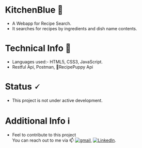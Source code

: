 # KitchenBlue 🍳
- A Webapp for Recipe Search. 
- It searches for recipes by ingredients and dish name contents.

# Technical Info 🔧
- Languages used:- HTML5, CSS3, JavaScript.
- Restful Api, Postman, 🐶RecipePuppy Api

# Status 🗸
- This project is not under active development.

# Additional Info ℹ️
- Feel to contribute to this project <br>
You can reach out to me via 📫 [![gmail][1.2]][1], [![LinkedIn][2.2]][2].

<!-- Icons -->

[1.2]: https://img.shields.io/badge/Gmail-D14836?style=for-the-badge&logo=gmail&logoColor=white (gmail icon)
[2.2]: https://img.shields.io/badge/LinkedIn-0077B5?style=for-the-badge&logo=linkedin&logoColor=white (LinkedIn icon)

<!-- Links to your social media accounts -->

[1]: mailto:adesh.jambhale20@gmail.com
[2]: https://www.linkedin.com/in/adesh-jambhale-01566b1b6/
